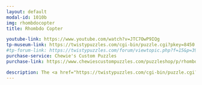 ```yaml
---
layout: default
modal-id: 1010b
img: rhombdocopter
title: Rhombdo Copter

youtube-link: https://www.youtube.com/watch?v=JTC7OwP9IQg
tp-museum-link: https://twistypuzzles.com/cgi-bin/puzzle.cgi?pkey=8450
#tp-forum-link: https://twistypuzzles.com/forum/viewtopic.php?f=15&p=395369
purchase-service: Chewie's Custom Puzzles
purchase-link: https://www.chewiescustompuzzles.com/puzzleshop/p/rhombdo-copter

description: The <a href="https://twistypuzzles.com/cgi-bin/puzzle.cgi?pkey=8450" target="_blank">Rhombdo Copter</a> is similar to the <a href="http://twistypuzzles.com/cgi-bin/puzzle.cgi?pkey=1574" target="_blank">Curvy Copter</a>, but with the concept applied to the <a href="https://en.wikipedia.org/wiki/Rhombic_dodecahedron" target="_blank">rhombic dodecahedron</a>. It is exactly the same as the <a href="https://twistypuzzles.com/cgi-bin/puzzle.cgi?pkey=1525" target="_blank">Rhombdo Copter Plus</a> with some pieces fused together, so it is a simpler puzzle.
---
```

